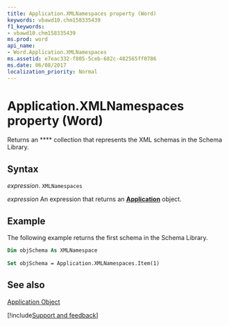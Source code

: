 ```yaml
---
title: Application.XMLNamespaces property (Word)
keywords: vbawd10.chm158335439
f1_keywords:
- vbawd10.chm158335439
ms.prod: word
api_name:
- Word.Application.XMLNamespaces
ms.assetid: e7eac332-f805-5ceb-682c-482565ff0786
ms.date: 06/08/2017
localization_priority: Normal
---
```



# Application.XMLNamespaces property (Word)

Returns an  **** collection that represents the XML schemas in the Schema Library.


## Syntax

_expression_. `XMLNamespaces`

 _expression_ An expression that returns an **[Application](Word.Application.md)** object. 


## Example

The following example returns the first schema in the Schema Library.


```vb
Dim objSchema As XMLNamespace 
 
Set objSchema = Application.XMLNamespaces.Item(1)
```


## See also


[Application Object](Word.Application.md)

[!include[Support and feedback](~/includes/feedback-boilerplate.md)]